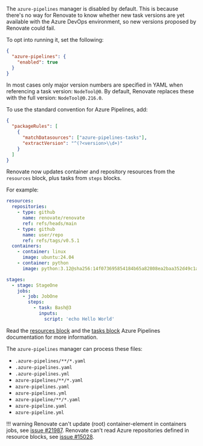 The `azure-pipelines` manager is disabled by default.
This is because there's no way for Renovate to know whether new task versions are yet available with the Azure DevOps environment, so new versions proposed by Renovate could fail.

To opt into running it, set the following:

```json
{
  "azure-pipelines": {
    "enabled": true
  }
}
```

In most cases only major version numbers are specified in YAML when referencing a task version: `NodeTool@0`.
By default, Renovate replaces these with the full version: `NodeTool@0.216.0`.

To use the standard convention for Azure Pipelines, add:

```json
{
  "packageRules": [
    {
      "matchDatasources": ["azure-pipelines-tasks"],
      "extractVersion": "^(?<version>\\d+)"
    }
  ]
}
```

Renovate now updates container and repository resources from the `resources` block, plus tasks from `steps` blocks.

For example:

```yaml
resources:
  repositories:
    - type: github
      name: renovate/renovate
      ref: refs/heads/main
    - type: github
      name: user/repo
      ref: refs/tags/v0.5.1
  containers:
    - container: linux
      image: ubuntu:24.04
    - container: python
      image: python:3.12@sha256:14f073695854184b65a82808ea2baa352d49c1a86442f06a90d9c236861c7a8f

stages:
  - stage: StageOne
    jobs:
      - job: JobOne
        steps:
          - task: Bash@3
            inputs:
              script: 'echo Hello World'
```

Read the [resources block][resources-docs] and the [tasks block][tasks-docs] Azure Pipelines documentation for more information.

The `azure-pipelines` manager can process these files:

- `.azure-pipelines/**/*.yaml`
- `.azure-pipelines.yaml`
- `.azure-pipelines.yml`
- `azure-pipelines/**/*.yaml`
- `azure-pipelines.yaml`
- `azure-pipelines.yml`
- `azure-pipeline/**/*.yaml`
- `azure-pipeline.yaml`
- `azure-pipeline.yml`

<!-- prettier-ignore -->
!!! warning
    Renovate can't update (root) container-element in containers jobs, see [issue #21987](https://github.com/renovatebot/renovate/issues/21987).
    Renovate can't read Azure repositories defined in resource blocks, see [issue #15028](https://github.com/renovatebot/renovate/issues/15028).

[resources-docs]: https://docs.microsoft.com/en-us/azure/devops/pipelines/yaml-schema/resources?view=azure-pipelines
[tasks-docs]: https://docs.microsoft.com/en-us/azure/devops/pipelines/yaml-schema/steps-task?view=azure-pipelines
